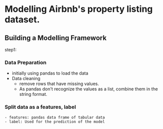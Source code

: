 # Modelling Airbnb's property listing dataset.
## Building a Modelling Framework
step1:
### Data Preparation
- initially using pandas to load the data
- Data cleaning
    * remove rows that have missing values.
    * As pandas don't recognize the values as a list, combine them in the string format.

### Split data as a features, label
    - features: pandas data frame of tabular data
    - label: Used for the prediction of the model
